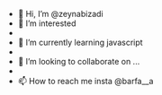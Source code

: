 - 👋 Hi, I’m @zeynabizadi
- 👀 I’m interested 
- 
- 🌱 I’m currently learning javascript
- 
- 💞️ I’m looking to collaborate on ...
- 
- 📫 How to reach me insta @barfa__a

<!---
zeynabizadi/zeynabizadi is a ✨ special ✨ repository because its `README.md` (this file) appears on your GitHub profile.
You can click the Preview link to take a look at your changes.
--->
